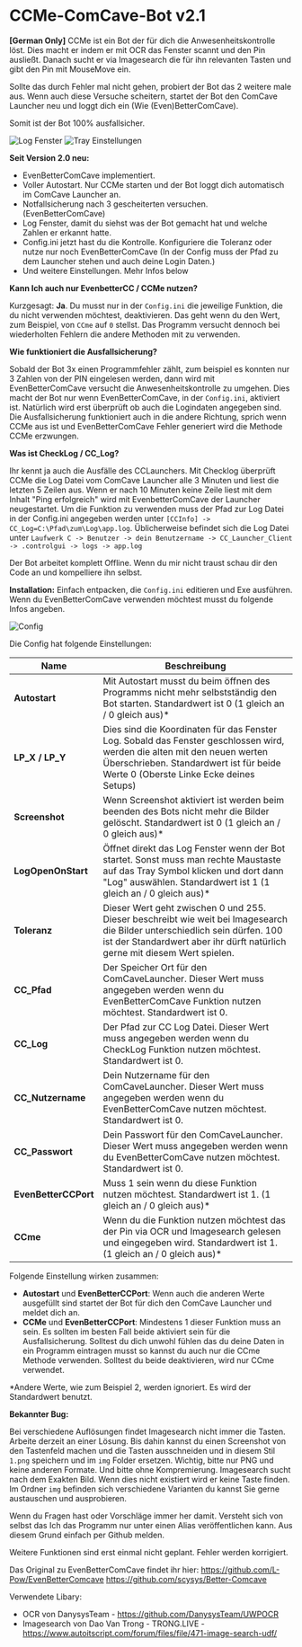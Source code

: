 # CCMe-ComCave-Bot v2.1
**[German Only]** CCMe ist ein Bot der für dich die Anwesenheitskontrolle löst.
Dies macht er indem er mit OCR das Fenster scannt und den Pin ausließt.
Danach sucht er via Imagesearch die für ihn relevanten Tasten und gibt den Pin mit MouseMove ein.

Sollte das durch Fehler mal nicht gehen, probiert der Bot das 2 weitere male aus. Wenn auch diese Versuche scheitern, startet der Bot den ComCave Launcher neu und loggt dich ein (Wie (Even)BetterComCave).

Somit ist der Bot 100% ausfallsicher.

![Log Fenster](https://i.ibb.co/crr3zw4/Screenshot-Log.png)
![Tray Einstellungen](https://i.ibb.co/CH3kd88/Screenshot-3.png)

**Seit Version 2.0 neu:**
- EvenBetterComCave implementiert.
- Voller Autostart. Nur CCMe starten und der Bot loggt dich automatisch im ComCave Launcher an.
- Notfallsicherung nach 3 gescheiterten versuchen. (EvenBetterComCave)
- Log Fenster, damit du siehst was der Bot gemacht hat und welche Zahlen er erkannt hatte.
- Config.ini jetzt hast du die Kontrolle. Konfiguriere die Toleranz oder nutze nur noch EvenBetterComCave (In der Config muss der Pfad zu dem Launcher stehen und auch deine Login Daten.) 
- Und weitere Einstellungen. Mehr Infos below

**Kann Ich auch nur EvenbetterCC / CCMe nutzen?**

Kurzgesagt: **Ja**. Du musst nur in der `Config.ini` die jeweilige Funktion, die du nicht verwenden möchtest, deaktivieren. Das geht wenn du den Wert, zum Beispiel, von `CCme`  auf `0` stellst.
Das Programm versucht dennoch bei wiederholten Fehlern die andere Methoden mit zu verwenden.

**Wie funktioniert die Ausfallsicherung?**

Sobald der Bot 3x einen Programmfehler zählt, zum beispiel es konnten nur 3 Zahlen von der PIN eingelesen werden, dann wird mit EvenBetterComCave versucht die Anwesenheitskontrolle zu umgehen. Dies macht der Bot nur wenn EvenBetterComCave, in der `Config.ini`, aktiviert ist.
Natürlich wird erst überprüft ob auch die Logindaten angegeben sind. Die Ausfallsicherung funktioniert auch in die andere Richtung, sprich wenn CCMe aus ist und EvenBetterComCave Fehler generiert wird die Methode CCMe erzwungen.

**Was ist CheckLog / CC_Log?**

Ihr kennt ja auch die Ausfälle des CCLaunchers. Mit Checklog überprüft CCMe die Log Datei vom ComCave Launcher alle 3 Minuten und liest die letzten 5 Zeilen aus. Wenn er nach 10 Minuten keine Zeile liest mit dem Inhalt "Ping erfolgreich" wird mit EvenbetterComCave der Launcher neugestartet. Um die Funktion zu verwenden muss der Pfad zur Log Datei in der Config.ini angegeben werden unter `[CCInfo] -> CC_Log=C:\Pfad\zum\Log\app.log`. Üblicherweise befindet sich die Log Datei unter `Laufwerk C -> Benutzer -> dein Benutzername -> CC_Launcher_Client -> .controlgui -> logs -> app.log`

Der Bot arbeitet komplett Offline. Wenn du mir nicht traust schau dir den Code an und kompelliere ihn selbst.

**Installation:**
Einfach entpacken, die `Config.ini` editieren und Exe ausführen.
Wenn du EvenBetterComCave verwenden möchtest musst du folgende Infos angeben.

![Config](https://i.ibb.co/k3YMfNm/Screenshot-2023-04-07-135211.png)

Die Config hat folgende Einstellungen:

| Name | Beschreibung |
|--|--|
|**Autostart**|Mit Autostart musst du beim öffnen des Programms nicht mehr selbstständig den Bot starten. Standardwert ist 0 (1 gleich an / 0 gleich aus)* |
| **LP_X / LP_Y** | Dies sind die Koordinaten für das Fenster Log. Sobald das Fenster geschlossen wird, werden die alten mit den neuen werten Überschrieben. Standardwert ist für beide Werte 0 (Oberste Linke Ecke deines Setups) |
|**Screenshot**|Wenn Screenshot aktiviert ist werden beim beenden des Bots nicht mehr die Bilder gelöscht. Standardwert ist 0 (1 gleich an / 0 gleich aus)*|
|**LogOpenOnStart**|Öffnet direkt das Log Fenster wenn der Bot startet. Sonst muss man rechte Maustaste auf das Tray Symbol klicken und dort dann "Log" auswählen. Standardwert ist 1 (1 gleich an / 0 gleich aus)*|
|**Toleranz**|Dieser Wert geht zwischen 0 und 255. Dieser beschreibt wie weit bei Imagesearch die Bilder unterschiedlich sein dürfen. 100 ist der Standardwert aber ihr dürft natürlich gerne mit diesem Wert spielen.|
|**CC_Pfad**|Der Speicher Ort für den ComCaveLauncher. Dieser Wert muss angegeben werden wenn du EvenBetterComCave Funktion nutzen möchtest. Standardwert ist 0.|
|**CC_Log**|Der Pfad zur CC Log Datei. Dieser Wert muss angegeben werden wenn du CheckLog Funktion nutzen möchtest. Standardwert ist 0.|
|**CC_Nutzername**|Dein Nutzername für den ComCaveLauncher. Dieser Wert muss angegeben werden wenn du EvenBetterComCave nutzen möchtest. Standardwert ist 0.|
|**CC_Passwort**|Dein Passwort für den ComCaveLauncher. Dieser Wert muss angegeben werden wenn du EvenBetterComCave nutzen möchtest. Standardwert ist 0.|
|**EvenBetterCCPort**|Muss 1 sein wenn du diese Funktion nutzen möchtest. Standardwert ist 1. (1 gleich an / 0 gleich aus)*|
|**CCme**|Wenn du die Funktion nutzen möchtest das der Pin via OCR und Imagesearch gelesen und eingegeben wird. Standardwert ist 1. (1 gleich an / 0 gleich aus)*|


Folgende Einstellung wirken zusammen:
- **Autostart** und **EvenBetterCCPort**: Wenn auch die anderen Werte ausgefüllt sind startet der Bot für dich den ComCave Launcher und meldet dich an.
- **CCMe** und **EvenBetterCCPort**: Mindestens 1 dieser Funktion muss an sein. Es sollten im besten Fall beide aktiviert sein für die Ausfallsicherung. Solltest du dich unwohl fühlen das du deine Daten in ein Programm eintragen musst so kannst du auch nur die CCme Methode verwenden. Solltest du beide deaktivieren, wird nur CCme verwendet.

*Andere Werte, wie zum Beispiel 2, werden ignoriert. Es wird der Standardwert benutzt.


**Bekannter Bug:**

Bei verschiedene Auflösungen findet Imagesearch nicht immer die Tasten. Arbeite derzeit an einer Lösung.
Bis dahin kannst du einen Screenshot von den Tastenfeld machen und die Tasten ausschneiden und in diesem Stil `1.png` speichern und im `img` Folder ersetzen. Wichtig, bitte nur PNG und keine anderen Formate. Und bitte ohne Kompremierung. Imagesearch sucht nach dem Exakten Bild. Wenn dies nicht existiert wird er keine Taste finden. Im Ordner `img` befinden sich verschiedene Varianten du kannst Sie gerne austauschen und ausprobieren.

Wenn du Fragen hast oder Vorschläge immer her damit. Versteht sich von selbst das Ich das Programm nur unter einen Alias veröffentlichen kann. Aus diesem Grund einfach per Github melden.

Weitere Funktionen sind erst einmal nicht geplant. Fehler werden korrigiert.

Das Original zu EvenBetterComCave findet ihr hier:
https://github.com/L-Pow/EvenBetterComcave
https://github.com/scysys/Better-Comcave

Verwendete Libary:

 - OCR von DanysysTeam - https://github.com/DanysysTeam/UWPOCR
 - Imagesearch von Dao Van Trong - TRONG.LIVE -
   https://www.autoitscript.com/forum/files/file/471-image-search-udf/

